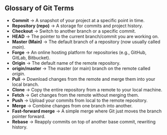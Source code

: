 ## Glossary of Git Terms

- **Commit** → A snapshot of your project at a specific point in time.  
- **Repository (repo)** → A storage for commits and project history.  
- **Checkout** → Switch to another branch or a specific commit.  
- **HEAD** → The pointer to the current branch/commit you are working on.  
- **Master (Main)** → The default branch of a repository (now usually called *main*).  
- **Forge** → An online hosting platform for repositories (e.g., GitHub, GitLab, Bitbucket).  
- **Origin** → The default name of the remote repository.  
- **origin/master** → The master (or main) branch on the remote called *origin*.  
- **Pull** → Download changes from the remote and merge them into your local branch.  
- **Clone** → Copy the entire repository from a remote to your local machine.  
- **Fetch** → Get changes from the remote without merging them.  
- **Push** → Upload your commits from local to the remote repository.  
- **Merge** → Combine changes from one branch into another.  
- **Fast-forward merge** → A simple merge where Git just moves the branch pointer forward.  
- **Rebase** → Reapply commits on top of another base commit, rewriting history.
